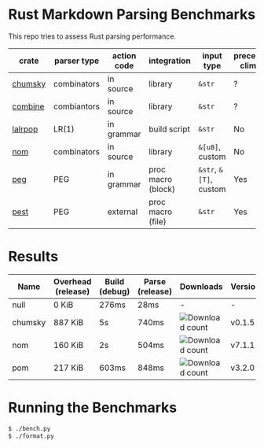 # Rust Markdown Parsing Benchmarks

This repo tries to assess Rust parsing performance.

| crate     | parser type | action code | integration        | input type             | precedence climbing | parameterized rules | streaming input |
|-----------|-------------|-------------|--------------------|------------------------|---------------------|---------------------|-----------------|
| [chumsky] | combinators | in source   | library            | `&str`                 | ?                   | ?                   | ?               |
| [combine] | combiantors | in source   | library            | `&str`                 | ?                   | ?                   | ?               |
| [lalrpop] | LR(1)       | in grammar  | build script       | `&str`                 | No                  | Yes                 | No              |
| [nom]     | combinators | in source   | library            | `&[u8]`, custom        | No                  | Yes                 | Yes             |
| [peg]     | PEG         | in grammar  | proc macro (block) | `&str`, `&[T]`, custom | Yes                 | Yes                 | No              |
| [pest]    | PEG         | external    | proc macro (file)  | `&str`                 | Yes                 | No                  | No              |

# Results

Name | Overhead (release) | Build (debug) | Parse (release) | Downloads | Version
-----|--------------------|---------------|-----------------|-----------|--------
null | 0 KiB | 276ms | 28ms | - | -
chumsky | 887 KiB | 5s | 740ms | ![Download count](https://img.shields.io/crates/dr/ariadne) | v0.1.5
nom | 160 KiB | 2s | 504ms | ![Download count](https://img.shields.io/crates/dr/nom) | v7.1.1
pom | 217 KiB | 603ms | 848ms | ![Download count](https://img.shields.io/crates/dr/pom) | v3.2.0

# Running the Benchmarks

```bash
$ ./bench.py
$ ./format.py
```

[peg]: https://github.com/kevinmehall/rust-peg
[pest]: https://github.com/pest-parser/pest
[nom]: https://github.com/geal/nom
[lalrpop]: https://github.com/lalrpop/lalrpop
[chumsky]: https://github.com/zesterer/chumsky
[combine]: https://github.com/Marwes/combine
